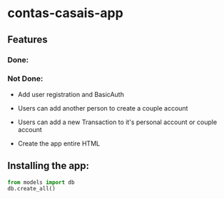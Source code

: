 # contas-casais-app

## Features

### Done:

### Not Done: 
- Add user registration and BasicAuth

- Users can add another person to create a couple account

- Users can add a new Transaction to it's personal account or couple account

- Create the app entire HTML



## Installing the app:


```python
from models import db
db.create_all()
```


